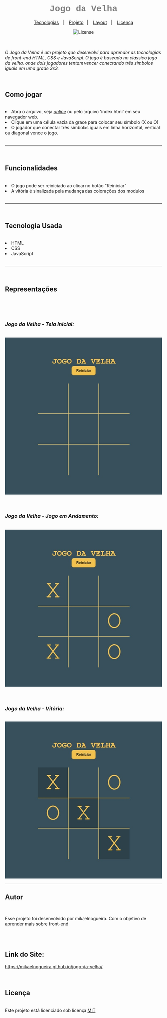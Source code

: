 
<center> 
<h1 style="font-family: courier; font-weight: bold; color: gray "> Jogo da Velha </h1> 
</center>
<p align="center">
  <a href="#-tecnologias">Tecnologias</a>&nbsp;&nbsp;&nbsp;|&nbsp;&nbsp;&nbsp;
  <a href="#-projeto">Projeto</a>&nbsp;&nbsp;&nbsp;|&nbsp;&nbsp;&nbsp;
  <a href="#-layout">Layout</a>&nbsp;&nbsp;&nbsp;|&nbsp;&nbsp;&nbsp;
  <a href="#memo-licença">Licença</a>
</p>
<p align="center">
  <img alt="License" src="https://img.shields.io/static/v1?label=license&message=MIT&color=49AA26&labelColor=000000%22%3E">
</p>
<br>
<br>
<i>
O Jogo da Velha é um projeto que desenvolvi para aprender as tecnologias de front-end HTML, CSS e JavaScript. O jogo é baseado no clássico jogo da velha, onde dois jogadores tentam vencer conectando três símbolos iguais em uma grade 3x3.
</i>

<br>
<br>
<br>
<h2>Como jogar</h2>
<br>
<li>Abra o arquivo, seja <i><a href="https://mikaelnogueira.github.io/jogo-da-velha/">online</a></i> ou pelo arquivo 'index.html' em seu navegador web.</li>
<li>Clique em uma célula vazia da grade para colocar seu símbolo (X ou O)</li>
<li>O jogador que conectar três símbolos iguais em linha horizontal, vertical ou diagonal vence o jogo.
</li>
<br>
<hr>
<br>
<h2>Funcionalidades</h2>
<br>
<li>O jogo pode ser reiniciado ao clicar no botão "Reiniciar"</li>
<li>A vitória é sinalizada pela mudança das colorações dos modulos</li>
<br>
<hr>
<br>
<h2>Tecnologia Usada</h2>
<br>
<li>HTML</li>
<li>CSS</li>
<li>JavaScript</li>
<br>
<hr>
<br>
<h2>Representações</h2>
<br>
<br>
<br>

<b><i><h3>Jogo da Velha - Tela Inicial:</h3></i></b>
<br>
<img alt="Jogo da Velha - Tela Inicial" src=".github/preview1.jpg">
<br>
<br>
<br>

<b><i><h3>Jogo da Velha - Jogo em Andamento:</h3></i></b>
<br>
<img alt="Jogo da Velha - Jogo em Andamento" src=".github/preview2.jpg">
<br>
<br>
<br>

<b><i><h3>Jogo da Velha - Vitória:</h3></i></b>
<br>
<img alt="Jogo da Velha - vitória" src=".github/preview3.jpg">

<hr>

<h2>Autor</h2>
<br>
<p>Esse projeto foi desenvolvido por mikaelnogueira. Com o objetivo de aprender mais sobre front-end</p>
<br>
<br>
<h2>Link do Site:</h2>
<u><a href="https://mikaelnogueira.github.io/jogo-da-velha/">https://mikaelnogueira.github.io/jogo-da-velha/</a></u>
<br>
<br>
<br>
<h2>Licença</h2>
<br>
Este projeto está licenciado sob licença <u>MIT</u>